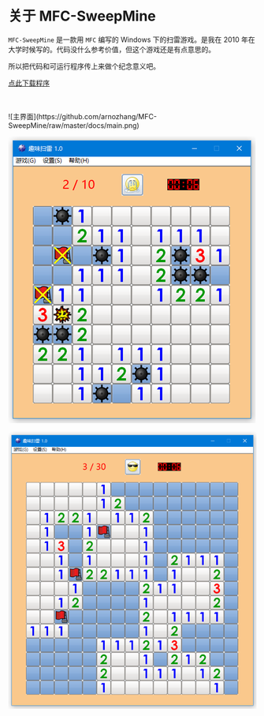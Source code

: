 # 关于 MFC-SweepMine

`MFC-SweepMine` 是一款用 `MFC` 编写的 Windows 下的扫雷游戏。是我在 2010 年在大学时候写的。代码没什么参考价值，但这个游戏还是有点意思的。

所以把代码和可运行程序传上来做个纪念意义吧。

[点此下载程序](https://raw.githubusercontent.com/arnozhang/MFC-SweepMine/master/release/SweepMine.exe)

<br>
<br>
![主界面](https://github.com/arnozhang/MFC-SweepMine/raw/master/docs/main.png)

![失败了](https://github.com/arnozhang/MFC-SweepMine/raw/master/docs/failed.png)

![中级难度模式](https://github.com/arnozhang/MFC-SweepMine/raw/master/docs/middle.png)

